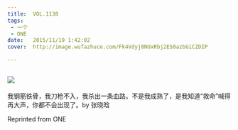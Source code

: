 ```yaml
---
title:	VOL.1138
tags:
 - 一个
 - ONE
date:	2015/11/19 1:42:02
cover:	http://image.wufazhuce.com/Fk4Vdyj8NUxRbj2ES0azbGiCZDIP

---
```

![](http://image.wufazhuce.com/Fk4Vdyj8NUxRbj2ES0azbGiCZDIP)
---

我钢筋铁骨，我刀枪不入，我杀出一条血路。不是我成熟了，是我知道“救命”喊得再大声，你都不会出现了。by 张晓晗
 
Reprinted from ONE
